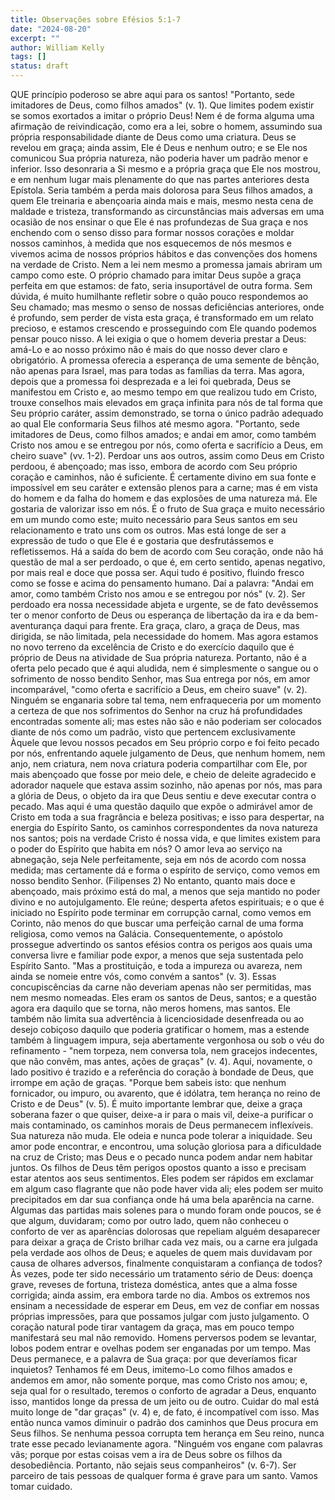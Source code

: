 ```yaml
---
title: Observações sobre Efésios 5:1-7
date: "2024-08-20"
excerpt: ""
author: William Kelly
tags: []
status: draft
---
```


QUE princípio poderoso se abre aqui para os santos! \"Portanto, sede
imitadores de Deus, como filhos amados\" (v. 1). Que limites podem
existir se somos exortados a imitar o próprio Deus! Nem é de forma
alguma uma afirmação de reivindicação, como era a lei, sobre o homem,
assumindo sua própria responsabilidade diante de Deus como uma criatura.
Deus se revelou em graça; ainda assim, Ele é Deus e nenhum outro; e se
Ele nos comunicou Sua própria natureza, não poderia haver um padrão
menor e inferior. Isso desonraria a Si mesmo e a própria graça que Ele
nos mostrou, e em nenhum lugar mais plenamente do que nas partes
anteriores desta Epístola. Seria também a perda mais dolorosa para Seus
filhos amados, a quem Ele treinaria e abençoaria ainda mais e mais,
mesmo nesta cena de maldade e tristeza, transformando as circunstâncias
mais adversas em uma ocasião de nos ensinar o que Ele é nas profundezas
de Sua graça e nos enchendo com o senso disso para formar nossos
corações e moldar nossos caminhos, à medida que nos esquecemos de nós
mesmos e vivemos acima de nossos próprios hábitos e das convenções dos
homens na verdade de Cristo. Nem a lei nem mesmo a promessa jamais
abriram um campo como este. O próprio chamado para imitar Deus supõe a
graça perfeita em que estamos: de fato, seria insuportável de outra
forma. Sem dúvida, é muito humilhante refletir sobre o quão pouco
respondemos ao Seu chamado; mas mesmo o senso de nossas deficiências
anteriores, onde é profundo, sem perder de vista esta graça, é
transformado em um relato precioso, e estamos crescendo e prosseguindo
com Ele quando podemos pensar pouco nisso. A lei exigia o que o homem
deveria prestar a Deus: amá-Lo e ao nosso próximo não é mais do que
nosso dever claro e obrigatório. A promessa oferecia a esperança de uma
semente de bênção, não apenas para Israel, mas para todas as famílias da
terra. Mas agora, depois que a promessa foi desprezada e a lei foi
quebrada, Deus se manifestou em Cristo e, ao mesmo tempo em que realizou
tudo em Cristo, trouxe conselhos mais elevados em graça infinita para
nós de tal forma que Seu próprio caráter, assim demonstrado, se torna o
único padrão adequado ao qual Ele conformaria Seus filhos até mesmo
agora. \"Portanto, sede imitadores de Deus, como filhos amados; e andai
em amor, como também Cristo nos amou e se entregou por nós, como oferta
e sacrifício a Deus, em cheiro suave\" (vv. 1-2). Perdoar uns aos
outros, assim como Deus em Cristo perdoou, é abençoado; mas isso, embora
de acordo com Seu próprio coração e caminhos, não é suficiente. É
certamente divino em sua fonte e impossível em seu caráter e extensão
plenos para a carne; mas é em vista do homem e da falha do homem e das
explosões de uma natureza má. Ele gostaria de valorizar isso em nós. É o
fruto de Sua graça e muito necessário em um mundo como este; muito
necessário para Seus santos em seu relacionamento e trato uns com os
outros. Mas está longe de ser a expressão de tudo o que Ele é e gostaria
que desfrutássemos e refletissemos. Há a saída do bem de acordo com Seu
coração, onde não há questão de mal a ser perdoado, o que é, em certo
sentido, apenas negativo, por mais real e doce que possa ser. Aqui tudo
é positivo, fluindo fresco como se fosse e acima do pensamento humano.
Daí a palavra: \"Andai em amor, como também Cristo nos amou e se
entregou por nós\" (v. 2). Ser perdoado era nossa necessidade abjeta e
urgente, se de fato devêssemos ter o menor conforto de Deus ou esperança
de libertação da ira e da bem-aventurança daqui para frente. Era graça,
claro, a graça de Deus, mas dirigida, se não limitada, pela necessidade
do homem. Mas agora estamos no novo terreno da excelência de Cristo e do
exercício daquilo que é próprio de Deus na atividade de Sua própria
natureza. Portanto, não é a oferta pelo pecado que é aqui aludida, nem é
simplesmente o sangue ou o sofrimento de nosso bendito Senhor, mas Sua
entrega por nós, em amor incomparável, \"como oferta e sacrifício a
Deus, em cheiro suave\" (v. 2). Ninguém se enganaria sobre tal tema, nem
enfraqueceria por um momento a certeza de que nos sofrimentos do Senhor
na cruz há profundidades encontradas somente ali; mas estes não são e
não poderiam ser colocados diante de nós como um padrão, visto que
pertencem exclusivamente Àquele que levou nossos pecados em Seu próprio
corpo e foi feito pecado por nós, enfrentando aquele julgamento de Deus,
que nenhum homem, nem anjo, nem criatura, nem nova criatura poderia
compartilhar com Ele, por mais abençoado que fosse por meio dele, e
cheio de deleite agradecido e adorador naquele que estava assim sozinho,
não apenas por nós, mas para a glória de Deus, o objeto da ira que Deus
sentiu e deve executar contra o pecado. Mas aqui é uma questão daquilo
que expõe o admirável amor de Cristo em toda a sua fragrância e beleza
positivas; e isso para despertar, na energia do Espírito Santo, os
caminhos correspondentes da nova natureza nos santos; pois na verdade
Cristo é nossa vida, e que limites existem para o poder do Espírito que
habita em nós? O amor leva ao serviço na abnegação, seja Nele
perfeitamente, seja em nós de acordo com nossa medida; mas certamente dá
e forma o espírito de serviço, como vemos em nosso bendito Senhor.
(Filipenses 2) No entanto, quanto mais doce e abençoado, mais próximo
está do mal, a menos que seja mantido no poder divino e no
autojulgamento. Ele reúne; desperta afetos espirituais; e o que é
iniciado no Espírito pode terminar em corrupção carnal, como vemos em
Corinto, não menos do que buscar uma perfeição carnal de uma forma
religiosa, como vemos na Galácia. Consequentemente, o apóstolo prossegue
advertindo os santos efésios contra os perigos aos quais uma conversa
livre e familiar pode expor, a menos que seja sustentada pelo Espírito
Santo. \"Mas a prostituição, e toda a impureza ou avareza, nem ainda se
nomeie entre vós, como convém a santos\" (v. 3). Essas concupiscências
da carne não deveriam apenas não ser permitidas, mas nem mesmo nomeadas.
Eles eram os santos de Deus, santos; e a questão agora era daquilo que
se torna, não meros homens, mas santos. Ele também não limita sua
advertência à licenciosidade desenfreada ou ao desejo cobiçoso daquilo
que poderia gratificar o homem, mas a estende também à linguagem impura,
seja abertamente vergonhosa ou sob o véu do refinamento - \"nem torpeza,
nem conversa tola, nem gracejos indecentes, que não convêm, mas antes,
ações de graças\" (v. 4). Aqui, novamente, o lado positivo é trazido e a
referência do coração à bondade de Deus, que irrompe em ação de graças.
\"Porque bem sabeis isto: que nenhum fornicador, ou impuro, ou avarento,
que é idólatra, tem herança no reino de Cristo e de Deus\" (v. 5). É
muito importante lembrar que, deixe a graça soberana fazer o que quiser,
deixe-a ir para o mais vil, deixe-a purificar o mais contaminado, os
caminhos morais de Deus permanecem inflexíveis. Sua natureza não muda.
Ele odeia e nunca pode tolerar a iniquidade. Seu amor pode encontrar, e
encontrou, uma solução gloriosa para a dificuldade na cruz de Cristo;
mas Deus e o pecado nunca podem andar nem habitar juntos. Os filhos de
Deus têm perigos opostos quanto a isso e precisam estar atentos aos seus
sentimentos. Eles podem ser rápidos em exclamar em algum caso flagrante
que não pode haver vida ali; eles podem ser muito precipitados em dar
sua confiança onde há uma bela aparência na carne. Algumas das partidas
mais solenes para o mundo foram onde poucos, se é que algum, duvidaram;
como por outro lado, quem não conheceu o conforto de ver as aparências
dolorosas que repeliam alguém desaparecer para deixar a graça de Cristo
brilhar cada vez mais, ou a carne era julgada pela verdade aos olhos de
Deus; e aqueles de quem mais duvidavam por causa de olhares adversos,
finalmente conquistaram a confiança de todos? Às vezes, pode ter sido
necessário um tratamento sério de Deus: doença grave, reveses de
fortuna, tristeza doméstica, antes que a alma fosse corrigida; ainda
assim, era embora tarde no dia. Ambos os extremos nos ensinam a
necessidade de esperar em Deus, em vez de confiar em nossas próprias
impressões, para que possamos julgar com justo julgamento. O coração
natural pode tirar vantagem da graça, mas em pouco tempo manifestará seu
mal não removido. Homens perversos podem se levantar, lobos podem entrar
e ovelhas podem ser enganadas por um tempo. Mas Deus permanece, e a
palavra de Sua graça: por que deveríamos ficar inquietos? Tenhamos fé em
Deus, imitemo-Lo como filhos amados e andemos em amor, não somente
porque, mas como Cristo nos amou; e, seja qual for o resultado, teremos
o conforto de agradar a Deus, enquanto isso, mantidos longe da pressa de
um jeito ou de outro. Cuidar do mal está muito longe de \"dar graças\"
(v. 4) e, de fato, é incompatível com isso. Mas então nunca vamos
diminuir o padrão dos caminhos que Deus procura em Seus filhos. Se
nenhuma pessoa corrupta tem herança em Seu reino, nunca trate esse
pecado levianamente agora. \"Ninguém vos engane com palavras vãs; porque
por estas coisas vem a ira de Deus sobre os filhos da desobediência.
Portanto, não sejais seus companheiros\" (v. 6-7). Ser parceiro de tais
pessoas de qualquer forma é grave para um santo. Vamos tomar cuidado.
